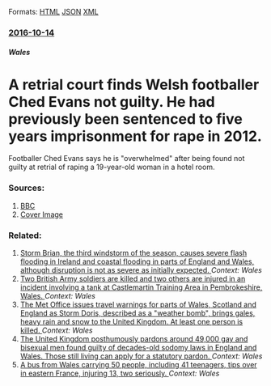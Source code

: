 
Formats: [HTML](/news/2016/10/14/a-retrial-court-finds-welsh-footballer-ched-evans-not-guilty-he-had-previously-been-sentenced-to-five-years-imprisonment-for-rape-in-2012.html)  [JSON](/news/2016/10/14/a-retrial-court-finds-welsh-footballer-ched-evans-not-guilty-he-had-previously-been-sentenced-to-five-years-imprisonment-for-rape-in-2012.json)  [XML](/news/2016/10/14/a-retrial-court-finds-welsh-footballer-ched-evans-not-guilty-he-had-previously-been-sentenced-to-five-years-imprisonment-for-rape-in-2012.xml)  

### [2016-10-14](/news/2016/10/14/index.md)

##### Wales
# A retrial court finds Welsh footballer Ched Evans not guilty. He had previously been sentenced to five years imprisonment for rape in 2012. 

Footballer Ched Evans says he is &quot;overwhelmed&quot; after being found not guilty at retrial of raping a 19-year-old woman in a hotel room.


### Sources:

1. [BBC](http://www.bbc.com/news/uk-wales-37659009)
1. [Cover Image](http://ichef-1.bbci.co.uk/news/1024/cpsprodpb/16001/production/_91931109_wns_141016_ched_not_guilty_04.jpg)

### Related:

1. [Storm Brian, the third windstorm of the season, causes severe flash flooding in Ireland and coastal flooding in parts of England and Wales, although disruption is not as severe as initially expected. ](/news/2017/10/21/storm-brian-the-third-windstorm-of-the-season-causes-severe-flash-flooding-in-ireland-and-coastal-flooding-in-parts-of-england-and-wales.md) _Context: Wales_
2. [Two British Army soldiers are killed and two others are injured in an incident involving a tank at Castlemartin Training Area in Pembrokeshire, Wales. ](/news/2017/06/14/two-british-army-soldiers-are-killed-and-two-others-are-injured-in-an-incident-involving-a-tank-at-castlemartin-training-area-in-pembrokeshi.md) _Context: Wales_
3. [The Met Office issues travel warnings for parts of Wales, Scotland and England as Storm Doris, described as a "weather bomb", brings gales, heavy rain and snow to the United Kingdom. At least one person is killed. ](/news/2017/02/23/the-met-office-issues-travel-warnings-for-parts-of-wales-scotland-and-england-as-storm-doris-described-as-a-aweather-bomba-brings-gal.md) _Context: Wales_
4. [The United Kingdom posthumously pardons around 49,000 gay and bisexual men found guilty of decades-old sodomy laws in England and Wales. Those still living can apply for a statutory pardon. ](/news/2017/01/31/the-united-kingdom-posthumously-pardons-around-49-000-gay-and-bisexual-men-found-guilty-of-decades-old-sodomy-laws-in-england-and-wales-tho.md) _Context: Wales_
5. [ A bus from Wales carrying 50 people, including 41 teenagers, tips over in eastern France, injuring 13, two seriously. ](/news/2016/07/23/a-bus-from-wales-carrying-50-people-including-41-teenagers-tips-over-in-eastern-france-injuring-13-two-seriously.md) _Context: Wales_
